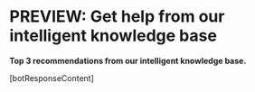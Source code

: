 <properties
    pageTitle="PREVIEW: Get help from our intelligent knowledge base"
    description="Self diagnosis with our intelligent knowledge base"
	infoBubbleText="Please try self diagnosis with our intelligent knowledge base"
    service="microsoft.activedirectory"
    resource=""
    authors="hsku"
    ms.author="hsku"
    displayOrder="1"
    articleId="Bot-Search-Response"
    selfHelpType="diagnostics"
    diagnosticScenario="self_diagnostic"
    supportTopicIds=""
    resourceTags=""
    productPesIds=""
    cloudEnvironments="public"
	ownershipId="AzureIdentity_MultiFactorAuthentication"
/>

# PREVIEW: Get help from our intelligent knowledge base
<!--issueDescription-->
**Top 3 recommendations from our intelligent knowledge base.**
<!--$botResponseContent-->[botResponseContent]<!--/$botResponseContent-->
<!--/issueDescription-->